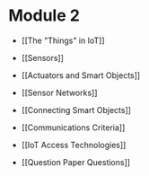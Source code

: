 # Module 2
- [[The "Things" in IoT]]
- [[Sensors]]
- [[Actuators and Smart Objects]]
- [[Sensor Networks]]
- [[Connecting Smart Objects]]
- [[Communications Criteria]]
- [[IoT Access Technologies]]

- [[Question Paper Questions]]